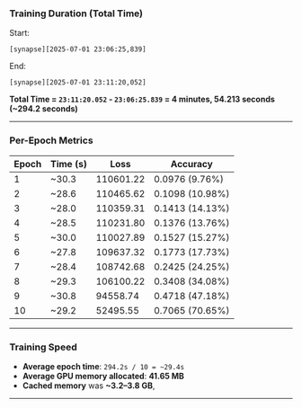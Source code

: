 
### **Training Duration (Total Time)**

Start:

```
[synapse][2025-07-01 23:06:25,839]
```

End:

```
[synapse][2025-07-01 23:11:20,052]
```

**Total Time = `23:11:20.052` - `23:06:25.839` = 4 minutes, 54.213 seconds (\~294.2 seconds)**

---

### **Per-Epoch Metrics**

| Epoch | Time (s) | Loss      | Accuracy        |
| ----- | -------- | --------- | --------------- |
| 1     | \~30.3   | 110601.22 | 0.0976 (9.76%)  |
| 2     | \~28.6   | 110465.62 | 0.1098 (10.98%) |
| 3     | \~28.0   | 110359.31 | 0.1413 (14.13%) |
| 4     | \~28.5   | 110231.80 | 0.1376 (13.76%) |
| 5     | \~30.0   | 110027.89 | 0.1527 (15.27%) |
| 6     | \~27.8   | 109637.32 | 0.1773 (17.73%) |
| 7     | \~28.4   | 108742.68 | 0.2425 (24.25%) |
| 8     | \~29.3   | 106100.22 | 0.3408 (34.08%) |
| 9     | \~30.8   | 94558.74  | 0.4718 (47.18%) |
| 10    | \~29.2   | 52495.55  | 0.7065 (70.65%) |
---



### Training Speed

* **Average epoch time**: `294.2s / 10 = ~29.4s`
* **Average GPU memory allocated**: **41.65 MB**
* **Cached memory** was **\~3.2–3.8 GB**, 

---
